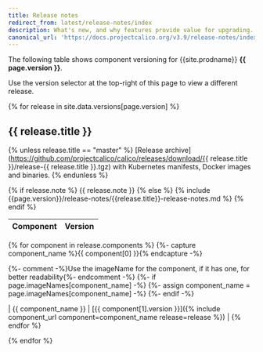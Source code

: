 ```yaml
---
title: Release notes
redirect_from: latest/release-notes/index
description: What's new, and why features provide value for upgrading.
canonical_url: 'https://docs.projectcalico.org/v3.9/release-notes/index'
---
```


The following table shows component versioning for {{site.prodname}}  **{{ page.version }}**.

Use the version selector at the top-right of this page to view a different release.

{% for release in site.data.versions[page.version] %}
## {{ release.title }}
{% unless release.title == "master" %}
[Release archive](https://github.com/projectcalico/calico/releases/download/{{ release.title }}/release-{{ release.title }}.tgz) with Kubernetes manifests, Docker images and binaries.
{% endunless %}

{% if release.note %}
{{ release.note }}
{% else %}
{% include {{page.version}}/release-notes/{{release.title}}-release-notes.md %}
{% endif %}

| Component              | Version |
|------------------------|---------|
{% for component in release.components %}
{%- capture component_name %}{{ component[0] }}{% endcapture -%}

{%- comment -%}Use the imageName for the component, if it has one, for better readability{%- endcomment -%}
{%- if page.imageNames[component_name] -%}
    {%- assign component_name = page.imageNames[component_name] -%}
{%- endif -%}

| {{ component_name }}   | [{{ component[1].version }}]({% include component_url component=component_name release=release %}) |
{% endfor %}

{% endfor %}
